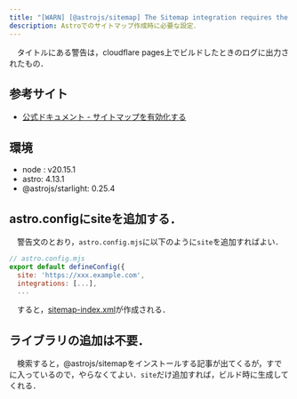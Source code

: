 ```yaml
---
title: "[WARN] [@astrojs/sitemap] The Sitemap integration requires the `site` astro.config option. Skipping."
description: Astroでのサイトマップ作成時に必要な設定．
---
```


　タイトルにある警告は，cloudflare pages上でビルドしたときのログに出力されたもの．

## 参考サイト
- [公式ドキュメント - サイトマップを有効化する](https://starlight.astro.build/ja/guides/customization/)

## 環境
- node : v20.15.1
- astro: 4.13.1
- @astrojs/starlight: 0.25.4

## astro.configにsiteを追加する．
　警告文のとおり，`astro.config.mjs`に以下のように`site`を追加すればよい．
```js
// astro.config.mjs
export default defineConfig({
  site: 'https://xxx.example.com',
  integrations: [...],
  ...
```
　すると，[sitemap-index.xml](https://math-doc.pages.dev/sitemap-index.xml)が作成される．

## ライブラリの追加は不要．
　検索すると，@astrojs/sitemapをインストールする記事が出てくるが，すでに入っているので，やらなくてよい．`site`だけ追加すれば，ビルド時に生成してくれる．